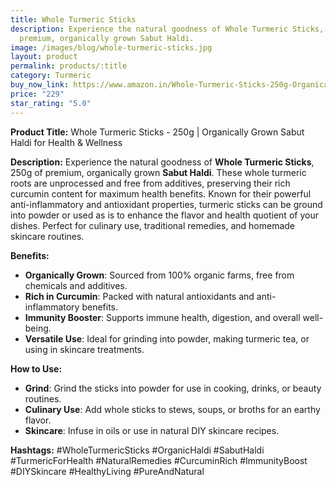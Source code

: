 ```yaml
---
title: Whole Turmeric Sticks
description: Experience the natural goodness of Whole Turmeric Sticks, 250g of
  premium, organically grown Sabut Haldi.
image: /images/blog/whole-turmeric-sticks.jpg
layout: product
permalink: products/:title
category: Turmeric
buy_now_link: https://www.amazon.in/Whole-Turmeric-Sticks-250g-Organically-Grown/dp/B0B578FJTQ/ref=sr_1_26?crid=1IBX4K52DVNNJ&tag=ayushmonk-21
price: "229"
star_rating: "5.0"
---
```

**Product Title:** Whole Turmeric Sticks - 250g | Organically Grown Sabut Haldi for Health & Wellness

**Description:**
Experience the natural goodness of **Whole Turmeric Sticks**, 250g of premium, organically grown **Sabut Haldi**. These whole turmeric roots are unprocessed and free from additives, preserving their rich curcumin content for maximum health benefits. Known for their powerful anti-inflammatory and antioxidant properties, turmeric sticks can be ground into powder or used as is to enhance the flavor and health quotient of your dishes. Perfect for culinary use, traditional remedies, and homemade skincare routines.

**Benefits:**
- **Organically Grown**: Sourced from 100% organic farms, free from chemicals and additives.
- **Rich in Curcumin**: Packed with natural antioxidants and anti-inflammatory benefits.
- **Immunity Booster**: Supports immune health, digestion, and overall well-being.
- **Versatile Use**: Ideal for grinding into powder, making turmeric tea, or using in skincare treatments.

**How to Use:**
- **Grind**: Grind the sticks into powder for use in cooking, drinks, or beauty routines.
- **Culinary Use**: Add whole sticks to stews, soups, or broths for an earthy flavor.
- **Skincare**: Infuse in oils or use in natural DIY skincare recipes.

**Hashtags:**
#WholeTurmericSticks #OrganicHaldi #SabutHaldi #TurmericForHealth #NaturalRemedies #CurcuminRich #ImmunityBoost #DIYSkincare #HealthyLiving #PureAndNatural

